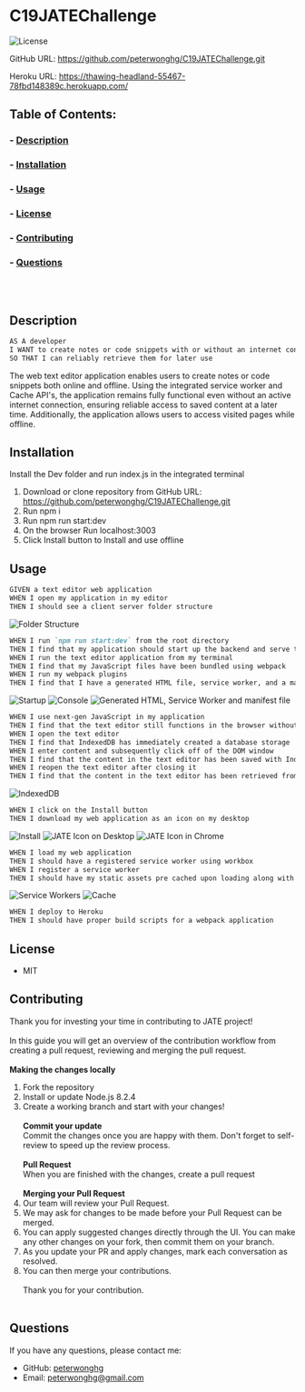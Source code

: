# C19JATEChallenge

![License](https://img.shields.io/badge/License-MIT-blue.svg)

GitHub URL: https://github.com/peterwonghg/C19JATEChallenge.git

Heroku URL: https://thawing-headland-55467-78fbd148389c.herokuapp.com/

## Table of Contents:
### - [Description](#description)
### - [Installation](#installation)
### - [Usage](#usage)
### - [License](#license)
### - [Contributing](#contributing)
### - [Questions](#questions)
<br><br>

## Description

```md
AS A developer
I WANT to create notes or code snippets with or without an internet connection
SO THAT I can reliably retrieve them for later use
```

The web text editor application enables users to create notes or code snippets both online and offline. Using the integrated service worker and Cache API's, the application remains fully functional even without an active internet connection, ensuring reliable access to saved content at a later time. Additionally, the application allows users to access visited pages while offline.


## Installation
Install the Dev folder and run index.js in the integrated terminal

1. Download or clone repository from GitHub URL: https://github.com/peterwonghg/C19JATEChallenge.git
2. Run npm i
3. Run npm run start:dev
4. On the browser Run localhost:3003
5. Click Install button to Install and use offline

## Usage
```md
GIVEN a text editor web application
WHEN I open my application in my editor
THEN I should see a client server folder structure
```
![Folder Structure](./assets/images/01.png)


```md
WHEN I run `npm run start:dev` from the root directory
THEN I find that my application should start up the backend and serve the client
WHEN I run the text editor application from my terminal
THEN I find that my JavaScript files have been bundled using webpack
WHEN I run my webpack plugins
THEN I find that I have a generated HTML file, service worker, and a manifest file
```
![Startup](./assets/images/02.png)
![Console](./assets/images/10.png)
![Generated HTML, Service Worker and manifest file](./assets/images/03.png)


```md
WHEN I use next-gen JavaScript in my application
THEN I find that the text editor still functions in the browser without errors
WHEN I open the text editor
THEN I find that IndexedDB has immediately created a database storage
WHEN I enter content and subsequently click off of the DOM window
THEN I find that the content in the text editor has been saved with IndexedDB
WHEN I reopen the text editor after closing it
THEN I find that the content in the text editor has been retrieved from our IndexedDB
```
![IndexedDB](./assets/images/04.png)

```md
WHEN I click on the Install button
THEN I download my web application as an icon on my desktop
```
![Install](./assets/images/05.png)
![JATE Icon on Desktop](./assets/images/06.png)
![JATE Icon in Chrome](./assets/images/07.png)

```md
WHEN I load my web application
THEN I should have a registered service worker using workbox
WHEN I register a service worker
THEN I should have my static assets pre cached upon loading along with subsequent pages and static assets
```
![Service Workers](./assets/images/08.png)
![Cache](./assets/images/09.png)

```md
WHEN I deploy to Heroku
THEN I should have proper build scripts for a webpack application
```


## License
- MIT

## Contributing
Thank you for investing your time in contributing to JATE project!<br><br>
In this guide you will get an overview of the contribution workflow from creating a pull request, reviewing and merging the pull request.<br><br>
<b>Making the changes locally</b><br>
1. Fork the repository<br>
2. Install or update Node.js 8.2.4<br>
3. Create a working branch and start with your changes!<br><br>
<b>Commit your update</b><br>
Commit the changes once you are happy with them.  Don't forget to self-review to speed up the review process.<br><br>
<b>Pull Request</b><br>
When you are finished with the changes, create a pull request<br><br>
<b>Merging your Pull Request</b><br>
1. Our team will review your Pull Request.<br>
2. We may ask for changes to be made before your Pull Request can be merged.<br>
3. You can apply suggested changes directly through the UI.  You can make any other changes on your fork, then commit them on your branch.<br>
4. As you update your PR and apply changes, mark each conversation as resolved.<br>
5. You can then merge your contributions.<br><br>
Thank you for your contribution.<br><br>

## Questions
If you have any questions, please contact me:
- GitHub: [peterwonghg](https://github.com/peterwonghg)
- Email: peterwonghg@gmail.com
<br><br>
